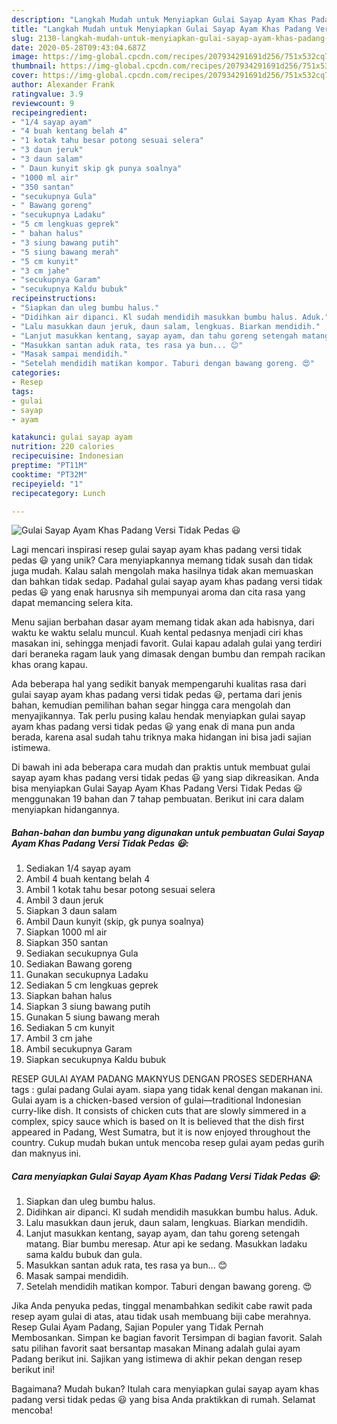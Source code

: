 ```yaml
---
description: "Langkah Mudah untuk Menyiapkan Gulai Sayap Ayam Khas Padang Versi Tidak Pedas 😃, Enak"
title: "Langkah Mudah untuk Menyiapkan Gulai Sayap Ayam Khas Padang Versi Tidak Pedas 😃, Enak"
slug: 2130-langkah-mudah-untuk-menyiapkan-gulai-sayap-ayam-khas-padang-versi-tidak-pedas-enak
date: 2020-05-28T09:43:04.687Z
image: https://img-global.cpcdn.com/recipes/207934291691d256/751x532cq70/gulai-sayap-ayam-khas-padang-versi-tidak-pedas-😃-foto-resep-utama.jpg
thumbnail: https://img-global.cpcdn.com/recipes/207934291691d256/751x532cq70/gulai-sayap-ayam-khas-padang-versi-tidak-pedas-😃-foto-resep-utama.jpg
cover: https://img-global.cpcdn.com/recipes/207934291691d256/751x532cq70/gulai-sayap-ayam-khas-padang-versi-tidak-pedas-😃-foto-resep-utama.jpg
author: Alexander Frank
ratingvalue: 3.9
reviewcount: 9
recipeingredient:
- "1/4 sayap ayam"
- "4 buah kentang belah 4"
- "1 kotak tahu besar potong sesuai selera"
- "3 daun jeruk"
- "3 daun salam"
- " Daun kunyit skip gk punya soalnya"
- "1000 ml air"
- "350 santan"
- "secukupnya Gula"
- " Bawang goreng"
- "secukupnya Ladaku"
- "5 cm lengkuas geprek"
- " bahan halus"
- "3 siung bawang putih"
- "5 siung bawang merah"
- "5 cm kunyit"
- "3 cm jahe"
- "secukupnya Garam"
- "secukupnya Kaldu bubuk"
recipeinstructions:
- "Siapkan dan uleg bumbu halus."
- "Didihkan air dipanci. Kl sudah mendidih masukkan bumbu halus. Aduk."
- "Lalu masukkan daun jeruk, daun salam, lengkuas. Biarkan mendidih."
- "Lanjut masukkan kentang, sayap ayam, dan tahu goreng setengah matang. Biar bumbu meresap. Atur api ke sedang. Masukkan ladaku sama kaldu bubuk dan gula."
- "Masukkan santan aduk rata, tes rasa ya bun... 😊"
- "Masak sampai mendidih."
- "Setelah mendidih matikan kompor. Taburi dengan bawang goreng. 😍"
categories:
- Resep
tags:
- gulai
- sayap
- ayam

katakunci: gulai sayap ayam 
nutrition: 220 calories
recipecuisine: Indonesian
preptime: "PT11M"
cooktime: "PT32M"
recipeyield: "1"
recipecategory: Lunch

---
```



![Gulai Sayap Ayam Khas Padang Versi Tidak Pedas 😃](https://img-global.cpcdn.com/recipes/207934291691d256/751x532cq70/gulai-sayap-ayam-khas-padang-versi-tidak-pedas-😃-foto-resep-utama.jpg)

Lagi mencari inspirasi resep gulai sayap ayam khas padang versi tidak pedas 😃 yang unik? Cara menyiapkannya memang tidak susah dan tidak juga mudah. Kalau salah mengolah maka hasilnya tidak akan memuaskan dan bahkan tidak sedap. Padahal gulai sayap ayam khas padang versi tidak pedas 😃 yang enak harusnya sih mempunyai aroma dan cita rasa yang dapat memancing selera kita.

Menu sajian berbahan dasar ayam memang tidak akan ada habisnya, dari waktu ke waktu selalu muncul. Kuah kental pedasnya menjadi ciri khas masakan ini, sehingga menjadi favorit. Gulai kapau adalah gulai yang terdiri dari beraneka ragam lauk yang dimasak dengan bumbu dan rempah racikan khas orang kapau.

Ada beberapa hal yang sedikit banyak mempengaruhi kualitas rasa dari gulai sayap ayam khas padang versi tidak pedas 😃, pertama dari jenis bahan, kemudian pemilihan bahan segar hingga cara mengolah dan menyajikannya. Tak perlu pusing kalau hendak menyiapkan gulai sayap ayam khas padang versi tidak pedas 😃 yang enak di mana pun anda berada, karena asal sudah tahu triknya maka hidangan ini bisa jadi sajian istimewa.


Di bawah ini ada beberapa cara mudah dan praktis untuk membuat gulai sayap ayam khas padang versi tidak pedas 😃 yang siap dikreasikan. Anda bisa menyiapkan Gulai Sayap Ayam Khas Padang Versi Tidak Pedas 😃 menggunakan 19 bahan dan 7 tahap pembuatan. Berikut ini cara dalam menyiapkan hidangannya.

<!--inarticleads1-->

##### Bahan-bahan dan bumbu yang digunakan untuk pembuatan Gulai Sayap Ayam Khas Padang Versi Tidak Pedas 😃:

1. Sediakan 1/4 sayap ayam
1. Ambil 4 buah kentang belah 4
1. Ambil 1 kotak tahu besar potong sesuai selera
1. Ambil 3 daun jeruk
1. Siapkan 3 daun salam
1. Ambil  Daun kunyit (skip, gk punya soalnya)
1. Siapkan 1000 ml air
1. Siapkan 350 santan
1. Sediakan secukupnya Gula
1. Sediakan  Bawang goreng
1. Gunakan secukupnya Ladaku
1. Sediakan 5 cm lengkuas geprek
1. Siapkan  bahan halus
1. Siapkan 3 siung bawang putih
1. Gunakan 5 siung bawang merah
1. Sediakan 5 cm kunyit
1. Ambil 3 cm jahe
1. Ambil secukupnya Garam
1. Siapkan secukupnya Kaldu bubuk


RESEP GULAI AYAM PADANG MAKNYUS DENGAN PROSES SEDERHANA tags : gulai padang Gulai ayam. siapa yang tidak kenal dengan makanan ini. Gulai ayam is a chicken-based version of gulai—traditional Indonesian curry-like dish. It consists of chicken cuts that are slowly simmered in a complex, spicy sauce which is based on It is believed that the dish first appeared in Padang, West Sumatra, but it is now enjoyed throughout the country. Cukup mudah bukan untuk mencoba resep gulai ayam pedas gurih dan maknyus ini. 

<!--inarticleads2-->

##### Cara menyiapkan Gulai Sayap Ayam Khas Padang Versi Tidak Pedas 😃:

1. Siapkan dan uleg bumbu halus.
1. Didihkan air dipanci. Kl sudah mendidih masukkan bumbu halus. Aduk.
1. Lalu masukkan daun jeruk, daun salam, lengkuas. Biarkan mendidih.
1. Lanjut masukkan kentang, sayap ayam, dan tahu goreng setengah matang. Biar bumbu meresap. Atur api ke sedang. Masukkan ladaku sama kaldu bubuk dan gula.
1. Masukkan santan aduk rata, tes rasa ya bun... 😊
1. Masak sampai mendidih.
1. Setelah mendidih matikan kompor. Taburi dengan bawang goreng. 😍


Jika Anda penyuka pedas, tinggal menambahkan sedikit cabe rawit pada resep ayam gulai di atas, atau tidak usah membuang biji cabe merahnya. Resep Gulai Ayam Padang, Sajian Populer yang Tidak Pernah Membosankan. Simpan ke bagian favorit Tersimpan di bagian favorit. Salah satu pilihan favorit saat bersantap masakan Minang adalah gulai ayam Padang berikut ini. Sajikan yang istimewa di akhir pekan dengan resep berikut ini! 

Bagaimana? Mudah bukan? Itulah cara menyiapkan gulai sayap ayam khas padang versi tidak pedas 😃 yang bisa Anda praktikkan di rumah. Selamat mencoba!
